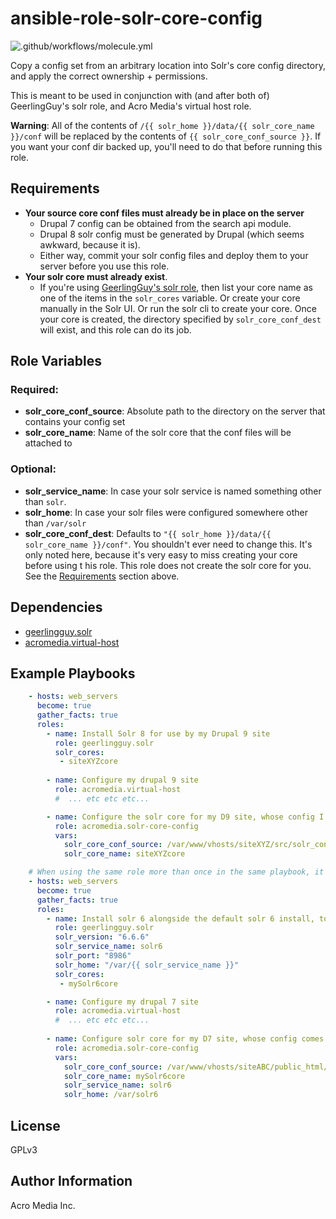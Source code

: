 # ansible-role-solr-core-config

![.github/workflows/molecule.yml](https://github.com/AcroMedia/ansible-role-solr-core-config/workflows/.github/workflows/molecule.yml/badge.svg)

Copy a config set from an arbitrary location into Solr's core config directory, and apply the correct ownership + permissions.

This is meant to be used in conjunction with (and after both of) GeerlingGuy's solr role, and Acro Media's virtual host role.

**Warning**: All of the contents of  `/{{ solr_home }}/data/{{ solr_core_name }}/conf` will be replaced by the contents of `{{ solr_core_conf_source }}`. If you want your conf dir backed up, you'll need to do that before running this role.


## Requirements

* **Your source core conf files must already be in place on the server**
    * Drupal 7 config can be obtained from the search api module. 
    * Drupal 8 solr config must be generated by Drupal (which seems awkward, because it is). 
    * Either way, commit your solr config files and deploy them to your server before you use this role. 
* **Your solr core must already exist**. 
    * If you're using [GeerlingGuy's solr role](https://github.com/geerlingguy/ansible-role-solr), then list your core name as one of the items in the `solr_cores` variable. Or create your core manually in the Solr UI. Or run the solr cli to create your core. Once your core is created, the directory specified by `solr_core_conf_dest` will exist, and this role can do its job.


## Role Variables

### Required:
* **solr_core_conf_source**: Absolute path to the directory on the server that contains your config set
* **solr_core_name**: Name of the solr core that the conf files will be attached to

### Optional:
* **solr_service_name**: In case your solr service is named something other than `solr`.
* **solr_home**: In case your solr files were configured somewhere other than `/var/solr`
* **solr_core_conf_dest**: Defaults to `"{{ solr_home }}/data/{{ solr_core_name }}/conf"`. You shouldn't ever need to change this. It's only noted here, because it's very easy to miss creating your core before using t his role. This role does not create the solr core for you. See the [Requirements](#Requirements) section above.

## Dependencies

- [geerlingguy.solr](https://github.com/geerlingguy/ansible-role-solr)
- [acromedia.virtual-host](https://github.com/AcroMedia/ansible-role-virtual-host/)


## Example Playbooks

```yaml
    - hosts: web_servers
      become: true 
      gather_facts: true
      roles:
        - name: Install Solr 8 for use by my Drupal 9 site
          role: geerlingguy.solr 
          solr_cores: 
           - siteXYZcore
           
        - name: Configure my drupal 9 site 
          role: acromedia.virtual-host 
          #  ... etc etc etc... 

        - name: Configure the solr core for my D9 site, whose config I generated from my local lando dev environment, and then deployed to my server.
          role: acromedia.solr-core-config
          vars:
            solr_core_conf_source: /var/www/vhosts/siteXYZ/src/solr_conf
            solr_core_name: siteXYZcore

    # When using the same role more than once in the same playbook, it's safest to separate them into thier own plays.
    - hosts: web_servers  
      become: true 
      gather_facts: true
      roles:
        - name: Install solr 6 alongside the default solr 6 install, to support my Drupal 7 site
          role: geerlingguy.solr 
          solr_version: "6.6.6"
          solr_service_name: solr6
          solr_port: "8986"
          solr_home: "/var/{{ solr_service_name }}"
          solr_cores: 
           - mySolr6core

        - name: Configure my drupal 7 site 
          role: acromedia.virtual-host 
          #  ... etc etc etc... 
          
        - name: Configure solr core for my D7 site, whose config comes from the search_api_solr module.
          role: acromedia.solr-core-config
          vars:
            solr_core_conf_source: /var/www/vhosts/siteABC/public_html/modules/contrib/search_api_solr/solr-conf/6.x
            solr_core_name: mySolr6core
            solr_service_name: solr6
            solr_home: /var/solr6
```

## License

GPLv3


## Author Information

Acro Media Inc.
